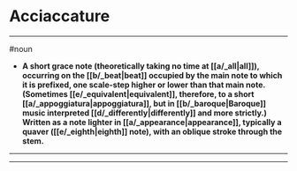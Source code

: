 # Acciaccature
---
#noun
- **A short grace note (theoretically taking no time at [[a/_all|all]]), occurring on the [[b/_beat|beat]] occupied by the main note to which it is prefixed, one scale-step higher or lower than that main note. (Sometimes [[e/_equivalent|equivalent]], therefore, to a short [[a/_appoggiatura|appoggiatura]], but in [[b/_baroque|Baroque]] music interpreted [[d/_differently|differently]] and more strictly.) Written as a note lighter in [[a/_appearance|appearance]], typically a quaver ([[e/_eighth|eighth]] note), with an oblique stroke through the stem.**
---
---
